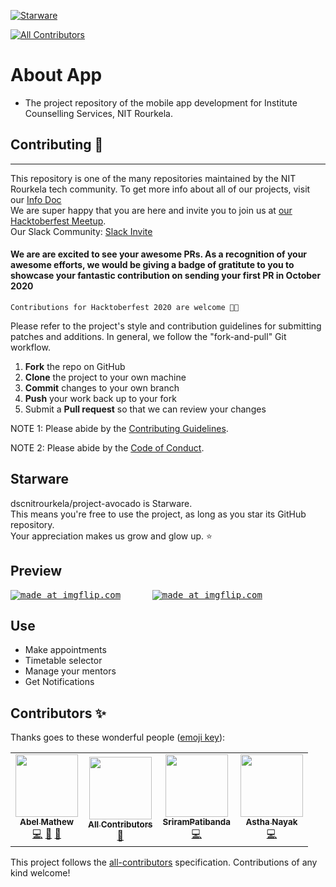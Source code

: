 [![Starware](https://img.shields.io/badge/Starware-⭐-black?labelColor=f9b00d)](https://github.com/zepfietje/starware)
<!-- ALL-CONTRIBUTORS-BADGE:START - Do not remove or modify this section -->
[![All Contributors](https://img.shields.io/badge/all_contributors-4-orange.svg?style=flat-square)](#contributors-)
<!-- ALL-CONTRIBUTORS-BADGE:END -->

# About App
- The project repository of the mobile app development for Institute Counselling Services, NIT Rourkela.


## Contributing 🎃
------------

This repository is one of the many repositories maintained by the NIT Rourkela tech community. To get more info about all of our projects, visit our [Info Doc](https://www.notion.so/c019f8d965c24047b92f227a1b20fe4b?v=b1de077e3ea54a7daf480e8ca59e3167) <br>
We are super happy that you are here and invite you to join us at [our Hacktoberfest Meetup](http://bit.ly/NITR-HF). <br>
Our Slack Community: [Slack Invite](http://bit.ly/NITRDevs) <br>
#### We are are excited to see your awesome PRs. As a recognition of your awesome efforts, we would be giving a badge of gratitute to you to showcase your fantastic contribution on sending your first PR in October 2020 
`Contributions for Hacktoberfest 2020 are welcome 🎉🎉`

Please refer to the project's style and contribution guidelines for submitting patches and additions. In general, we follow the "fork-and-pull" Git workflow.

 1. **Fork** the repo on GitHub
 2. **Clone** the project to your own machine
 3. **Commit** changes to your own branch
 4. **Push** your work back up to your fork
 5. Submit a **Pull request** so that we can review your changes

NOTE 1: Please abide by the [Contributing Guidelines](https://github.com/dscnitrourkela/project-avocado/blob/dev/CONTRIBUTING.md).

NOTE 2: Please abide by the [Code of Conduct](https://github.com/dscnitrourkela/project-avocado/blob/dev/CODE_OF_CONDUCT.md).


## Starware

dscnitrourkela/project-avocado is Starware.  
This means you're free to use the project, as long as you star its GitHub repository.  
Your appreciation makes us grow and glow up. ⭐

## Preview
<pre>
<a href="https://imgflip.com/gif/3cftti"><img src="https://i.imgflip.com/3cftti.gif" title="made at imgflip.com"/></a>      <a href="https://imgflip.com/gif/3cftvz"><img src="https://i.imgflip.com/3cftvz.gif" title="made at imgflip.com"/></a>
</pre>

## Use
- Make appointments
- Timetable selector
- Manage your mentors
- Get Notifications

## Contributors ✨

Thanks goes to these wonderful people ([emoji key](https://allcontributors.org/docs/en/emoji-key)):

<!-- ALL-CONTRIBUTORS-LIST:START - Do not remove or modify this section -->
<!-- prettier-ignore-start -->
<!-- markdownlint-disable -->
<table>
  <tr>
    <td align="center"><a href="https://designrknight-website.web.app/"><img src="https://avatars0.githubusercontent.com/u/27865704?v=4" width="100px;" alt=""/><br /><sub><b>Abel Mathew</b></sub></a><br /><a href="https://github.com/dscnitrourkela/project-avocado/commits?author=DesignrKnight" title="Code">💻</a> <a href="#projectManagement-DesignrKnight" title="Project Management">📆</a> <a href="#maintenance-DesignrKnight" title="Maintenance">🚧</a></td>
    <td align="center"><a href="https://allcontributors.org"><img src="https://avatars1.githubusercontent.com/u/46410174?v=4" width="100px;" alt=""/><br /><sub><b>All Contributors</b></sub></a><br /><a href="#tool-all-contributors" title="Tools">🔧</a></td>
    <td align="center"><a href="https://www.linkedin.com/in/patibanda-sriram-237a0b193/"><img src="https://avatars3.githubusercontent.com/u/56649197?v=4" width="100px;" alt=""/><br /><sub><b>SriramPatibanda</b></sub></a><br /><a href="https://github.com/dscnitrourkela/project-avocado/commits?author=SriramPatibanda" title="Code">💻</a></td>
    <td align="center"><a href="https://github.com/nayakastha"><img src="https://avatars0.githubusercontent.com/u/58568514?v=4" width="100px;" alt=""/><br /><sub><b>Astha Nayak</b></sub></a><br /><a href="https://github.com/dscnitrourkela/project-avocado/commits?author=nayakastha" title="Code">💻</a></td>
  </tr>
</table>

<!-- markdownlint-enable -->
<!-- prettier-ignore-end -->
<!-- ALL-CONTRIBUTORS-LIST:END -->

This project follows the [all-contributors](https://github.com/all-contributors/all-contributors) specification. Contributions of any kind welcome!
